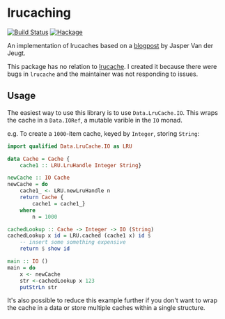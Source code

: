 # lrucaching

[![Build Status](https://travis-ci.org/cocreature/lrucaching.svg?branch=master)](https://travis-ci.org/cocreature/lrucaching)
[![Hackage](https://img.shields.io/hackage/v/lrucaching.svg)](https://hackage.haskell.org/package/lrucaching)

An implementation of lrucaches based on a
[blogpost](https://jaspervdj.be/posts/2015-02-24-lru-cache.html) by
Jasper Van der Jeugt.

This package has no relation to
[lrucache](https://hackage.haskell.org/package/lrucache). I created it
because there were bugs in `lrucache` and the maintainer was not
responding to issues.


## Usage

The easiest way to use this library is to use `Data.LruCache.IO`. This wraps the
cache in a `Data.IORef`, a mutable varible in the `IO` monad.

e.g. To create a `1000`-item cache, keyed by `Integer`, storing `String`:

```haskell
import qualified Data.LruCache.IO as LRU

data Cache = Cache {
    cache1 :: LRU.LruHandle Integer String}

newCache :: IO Cache
newCache = do
    cache1_ <- LRU.newLruHandle n
    return Cache {
        cache1 = cache1_}
    where
        n = 1000

cachedLookup :: Cache -> Integer -> IO (String)
cachedLookup x id = LRU.cached (cache1 x) id $
    -- insert some something expensive
    return $ show id

main :: IO ()
main = do
    x <- newCache
    str <-cachedLookup x 123
    putStrLn str
```

It's also possible to reduce this example further if you don't want to wrap the
cache in a data or store multiple caches within a single structure.
